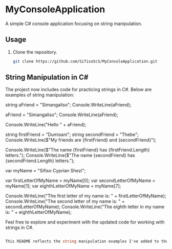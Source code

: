 # MyConsoleApplication

A simple C# console application focusing on string manipulation.

## Usage

1. Clone the repository.
   ```bash
   git clone https://github.com/SifisoScS/MyConsoleApplication.git

## String Manipulation in C#
The project now includes code for practicing strings in C#. Below are examples of string manipulation:

string aFriend = "Simangaliso";
Console.WriteLine(aFriend);

aFriend = "Simangaliso";
Console.WriteLine(aFriend);

Console.WriteLine("Hello " + aFriend);

string firstFriend = "Dumisani";
string secondFriend = "Thebe";
Console.WriteLine($"My friends are {firstFriend} and {secondFriend}");

Console.WriteLine($"The name {firstFriend} has {firstFriend.Length} letters.");
Console.WriteLine($"The name {secondFriend} has {secondFriend.Length} letters.");

var myName = "Sifiso Cyprian Shezi";

var firstLetterOfMyName = myName[0];
var secondLetterOfMyName = myName[1];
var eighthLetterOfMyName = myName[7];

Console.WriteLine("The first letter of my name is: " + firstLetterOfMyName);
Console.WriteLine("The second letter of my name is: " + secondLetterOfMyName);
Console.WriteLine("The eighth letter in my name is: " + eighthLetterOfMyName);

Feel free to explore and experiment with the updated code for working with strings in C#.

```csharp

This README reflects the string manipulation examples I've added to the project.
